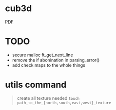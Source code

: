 # cub3d

[PDF](https://cdn.intra.42.fr/pdf/pdf/68043/en.subject.pdf)

# TODO

- secure malloc ft_get_next_line
- remove the if abonination in parsing_error()
- add check maps to the whole things

# utils command

> create all texture needed
`touch path_to_the_{north,south,east,west}_texture`
